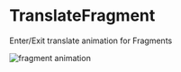 TranslateFragment
=================

Enter/Exit translate animation for Fragments

![fragment animation][1]

[1]: https://dl.dropboxusercontent.com/u/5854498/87qh5.gif
